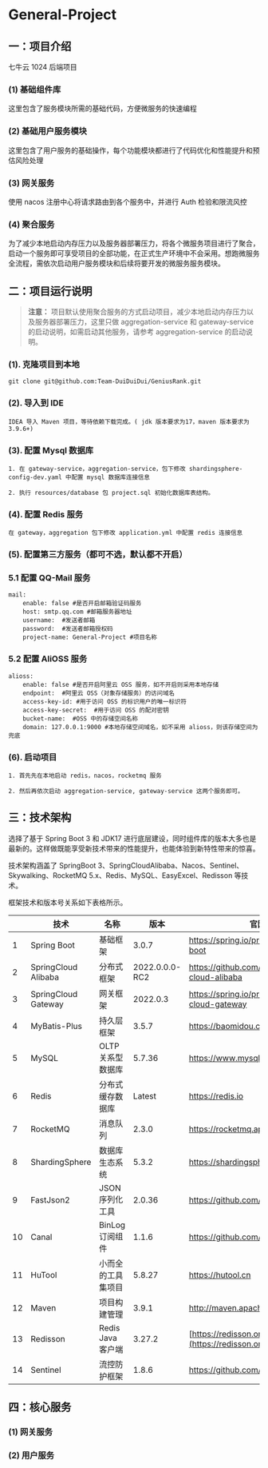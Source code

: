 # General-Project

## 一：项目介绍
七牛云 1024 后端项目

### (1) 基础组件库

这里包含了服务模块所需的基础代码，方便微服务的快速编程

### (2) 基础用户服务模块

这里包含了用户服务的基础操作，每个功能模块都进行了代码优化和性能提升和预估风险处理

### (3) 网关服务

使用 nacos 注册中心将请求路由到各个服务中，并进行 Auth 检验和限流风控

### (4) 聚合服务

为了减少本地启动内存压力以及服务器部署压力，将各个微服务项目进行了聚合，启动一个服务即可享受项目的全部功能，在正式生产环境中不会采用。想跑微服务全流程，需依次启动用户服务模块和后续将要开发的微服务服务模块。



## 二：项目运行说明
> **注意：** 项目默认使用聚合服务的方式启动项目，减少本地启动内存压力以及服务器部署压力，这里只做 aggregation-service 和 gateway-service 的启动说明，如需启动其他服务，请参考 aggregation-service 的启动说明。

### (1). 克隆项目到本地

```
git clone git@github.com:Team-DuiDuiDui/GeniusRank.git
```

### (2). 导入到 IDE

```
IDEA 导入 Maven 项目，等待依赖下载完成。( jdk 版本要求为17，maven 版本要求为3.9.6+)
```

### (3). 配置 Mysql 数据库

```
1. 在 gateway-service，aggregation-service，包下修改 shardingsphere-config-dev.yaml 中配置 mysql 数据库连接信息

2. 执行 resources/database 包 project.sql 初始化数据库表结构。
```

### (4). 配置 Redis 服务

```
在 gateway，aggregation 包下修改 application.yml 中配置 redis 连接信息
```

### (5). 配置第三方服务（都可不选，默认都不开启）
### 5.1 配置 QQ-Mail 服务

```
mail:
    enable: false #是否开启邮箱验证码服务
    host: smtp.qq.com #邮箱服务器地址
    username:  #发送者邮箱
    password:  #发送者邮箱授权码
    project-name: General-Project #项目名称
```

### 5.2 配置 AliOSS 服务
```
alioss:
    enable: false #是否开启阿里云 OSS 服务，如不开启则采用本地存储
    endpoint:  #阿里云 OSS（对象存储服务）的访问域名
    access-key-id: #用于访问 OSS 的标识用户的唯一标识符
    access-key-secret:  #用于访问 OSS 的配对密钥
    bucket-name:  #OSS 中的存储空间名称
    domain: 127.0.0.1:9000 #本地存储空间域名，如不采用 alioss，则该存储空间为兜底
```

### (6). 启动项目

```
1. 首先先在本地启动 redis，nacos，rocketmq 服务

2. 然后再依次启动 aggregation-service, gateway-service 这两个服务即可。
```

## 三：技术架构

选择了基于 Spring Boot 3 和 JDK17 进行底层建设，同时组件库的版本大多也是最新的。这样做既能享受新技术带来的性能提升，也能体验到新特性带来的惊喜。

技术架构涵盖了 SpringBoot 3、SpringCloudAlibaba、Nacos、Sentinel、Skywalking、RocketMQ 5.x、Redis、MySQL、EasyExcel、Redisson 等技术。

框架技术和版本号关系如下表格所示。

|      | 技术                | 名称               | 版本           | 官网                                            |
| ---- | ------------------- | ------------------ | -------------- | ----------------------------------------------- |
| 1    | Spring Boot         | 基础框架           | 3.0.7          | https://spring.io/projects/spring-boot          |
| 2    | SpringCloud Alibaba | 分布式框架         | 2022.0.0.0-RC2 | https://github.com/alibaba/spring-cloud-alibaba |
| 3    | SpringCloud Gateway | 网关框架           | 2022.0.3       | https://spring.io/projects/spring-cloud-gateway |
| 4    | MyBatis-Plus        | 持久层框架         | 3.5.7          | https://baomidou.com                            |
| 5    | MySQL               | OLTP 关系型数据库  | 5.7.36         | https://www.mysql.com/cn                        |
| 6    | Redis               | 分布式缓存数据库   | Latest         | https://redis.io                                |
| 7    | RocketMQ            | 消息队列           | 2.3.0          | https://rocketmq.apache.org                     |
| 8    | ShardingSphere      | 数据库生态系统     | 5.3.2          | https://shardingsphere.apache.org               |
| 9    | FastJson2           | JSON 序列化工具    | 2.0.36         | https://github.com/alibaba/fastjson2            |
| 10   | Canal               | BinLog 订阅组件    | 1.1.6          | https://github.com/alibaba/canal                |
| 11   | HuTool              | 小而全的工具集项目 | 5.8.27         | https://hutool.cn                               |
| 12   | Maven               | 项目构建管理       | 3.9.1          | http://maven.apache.org                         |
| 13   | Redisson            | Redis Java 客户端  | 3.27.2         | [https://redisson.org](https://redisson.org/)   |
| 14   | Sentinel            | 流控防护框架       | 1.8.6          | https://github.com/alibaba/Sentine              |


## 四：核心服务

### (1) 网关服务

### (2) 用户服务
